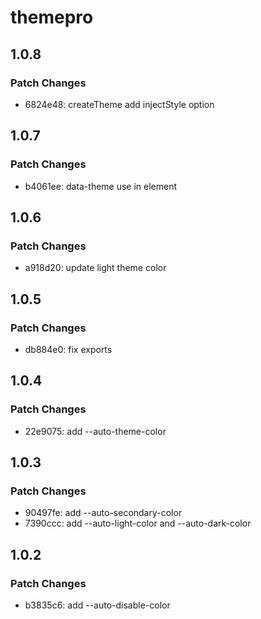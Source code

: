 # themepro

## 1.0.8

### Patch Changes

- 6824e48: createTheme add injectStyle option

## 1.0.7

### Patch Changes

- b4061ee: data-theme use in element

## 1.0.6

### Patch Changes

- a918d20: update light theme color

## 1.0.5

### Patch Changes

- db884e0: fix exports

## 1.0.4

### Patch Changes

- 22e9075: add --auto-theme-color

## 1.0.3

### Patch Changes

- 90497fe: add --auto-secondary-color
- 7390ccc: add --auto-light-color and --auto-dark-color

## 1.0.2

### Patch Changes

- b3835c6: add --auto-disable-color
